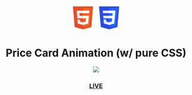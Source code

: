 <p align="center">
  <img src="./images/logo-tpl-html.png" height="70px" width="70px"><img src="./images/logo-tpl-css.png" height="70px" width="70px">
</p>
<h1 align="center">Price Card Animation (w/ pure CSS)</h1>

<p align="center">
  <img src="./images/20200621-price-card-animation.gif" width="600px">
</p>

<a href="https://motokikasai.github.io/price-card/" target="_blank"><h3 align="center">LIVE</h3></a>
